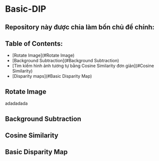 # Basic-DIP
## Repository này được chia làm bốn chủ đề chính:
## Table of Contents:
- [Rotate Image](#Rotate Image)
- [Background Subtraction](#Background Subtraction)
- [Tìm kiếm hình ảnh tương tự bằng Cosine Similarity đơn giản](#Cosine Similarity)
- [Disparity maps](#Basic Disparity Map)


## Rotate Image
adadadada

## Background Subtraction


## Cosine Similarity


## Basic Disparity Map
